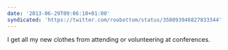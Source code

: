 ```yaml
---
date: '2013-06-29T09:06:10+01:00'
syndicated: 'https://twitter.com/roobottom/status/350893946827833344'
---
```

I get all my new clothes from attending or volunteering at conferences.
